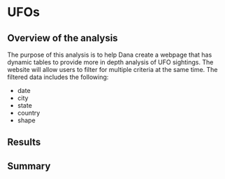 # UFOs

## Overview of the analysis
The purpose of this analysis is to help Dana create a webpage that has dynamic tables to provide more in depth analysis of UFO sightings. The website will allow users to filter for multiple criteria at the same time. The filtered data includes the following:

- date
- city
- state
- country 
- shape

## Results


## Summary

